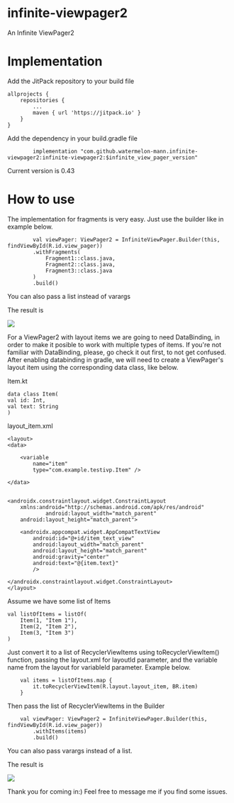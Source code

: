 # infinite-viewpager2
An Infinite ViewPager2  

# Implementation

Add the JitPack repository to your build file

	allprojects {
		repositories {
			...
			maven { url 'https://jitpack.io' }
		}
	}
 
Add the dependency in your build.gradle file


	        implementation "com.github.watermelon-mann.infinite-viewpager2:infinite-viewpager2:$infinite_view_pager_version"

Current version is  0.43


# How to use

The implementation for fragments is very easy. Just use the builder like in example below.

	        val viewPager: ViewPager2 = InfiniteViewPager.Builder(this, findViewById(R.id.view_pager))
            .withFragments(
                Fragment1::class.java,
                Fragment2::class.java,
                Fragment3::class.java
            )
            .build()
						


You can also pass a list instead of varargs

The result is

![](https://github.com/watermelon-mann/infinite-viewpager2/blob/master/GIF_infinite_view_pager_fragments.gif)


For a ViewPager2 with layout items we are going to need DataBinding, in order to make it posible to work with multiple types of items. If you're not familiar with DataBinding, please, go check it out first, to not get confused.
After enabling databinding in gradle, we will need to create a ViewPager's layout item using the corresponding data class, like below.



Item.kt

	

	data class Item(
    val id: Int,
    val text: String
	)



layout_item.xml
							
	<layout>
    <data>

        <variable
            name="item"
            type="com.example.testivp.Item" />

    </data>


    <androidx.constraintlayout.widget.ConstraintLayout
        xmlns:android="http://schemas.android.com/apk/res/android" 
				android:layout_width="match_parent"
        android:layout_height="match_parent">

        <androidx.appcompat.widget.AppCompatTextView
            android:id="@+id/item_text_view"
            android:layout_width="match_parent"
            android:layout_height="match_parent"
            android:gravity="center"
            android:text="@{item.text}"
            />

    </androidx.constraintlayout.widget.ConstraintLayout>
	</layout>

Assume we have some list of Items


	val listOfItems = listOf(
    	Item(1, "Item 1"),
    	Item(2, "Item 2"),
    	Item(3, "Item 3")
	)


Just convert it to a list of RecyclerViewItems using toRecyclerViewItem() function, passing the layout.xml for layoutId parameter, and the variable name from the layout for variableId parameter. Example below.

		val items = listOfItems.map {
            it.toRecyclerViewItem(R.layout.layout_item, BR.item)
        }
				
Then pass the list of RecyclerViewItems in the Builder

		val viewPager: ViewPager2 = InfiniteViewPager.Builder(this, findViewById(R.id.view_pager))
            .withItems(items)
            .build()
						
You can also pass varargs instead of a list.

The result is

![](https://github.com/watermelon-mann/infinite-viewpager2/blob/master/GIF_infinite_view_pager_items.gif)

Thank you for coming in:) Feel free to message me if you find some issues.

